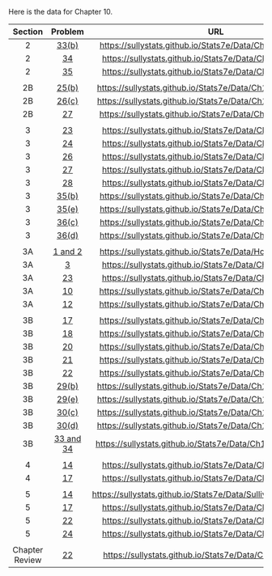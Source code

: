 Here is the data for Chapter 10.

|Section|Problem|URL|
|:---:|:---:|:---:|
|2|[33(b)](https://sullystats.github.io/Stats7e/Data/Ch10/10_2_33b.csv)|<a>https://sullystats.github.io/Stats7e/Data/Ch10/10_2_33b.csv</a><br/>|
|2|[34](https://sullystats.github.io/Stats7e/Data/Ch10/10_2_34.csv)|<a>https://sullystats.github.io/Stats7e/Data/Ch10/10_2_34.csv</a><br/>|
|2|[35](https://sullystats.github.io/Stats7e/Data/Ch10/10_2_35.csv)|<a>https://sullystats.github.io/Stats7e/Data/Ch10/10_2_35.csv</a><br/>|
| | |
|2B|[25(b)](https://sullystats.github.io/Stats7e/Data/Ch10/10_2B_25b.csv)|<a>https://sullystats.github.io/Stats7e/Data/Ch10/10_2B_25b.csv</a><br/>|
|2B|[26(c)](https://sullystats.github.io/Stats7e/Data/Ch10/10_2B_26c.csv)|<a>https://sullystats.github.io/Stats7e/Data/Ch10/10_2B_26c.csv</a><br/>|
|2B|[27](https://sullystats.github.io/Stats7e/Data/Ch10/10_2B_27.csv)|<a>https://sullystats.github.io/Stats7e/Data/Ch10/10_2B_27.csv</a><br/>|
| | |
|3|[23](https://sullystats.github.io/Stats7e/Data/Ch10/10_3_23.csv)|<a>https://sullystats.github.io/Stats7e/Data/Ch10/10_3_23.csv</a><br/>|
|3|[24](https://sullystats.github.io/Stats7e/Data/Ch10/10_3_24.csv)|<a>https://sullystats.github.io/Stats7e/Data/Ch10/10_3_24.csv</a><br/>|
|3|[26](https://sullystats.github.io/Stats7e/Data/Ch10/10_3_26.csv)|<a>https://sullystats.github.io/Stats7e/Data/Ch10/10_3_26.csv</a><br/>|
|3|[27](https://sullystats.github.io/Stats7e/Data/Ch10/10_3_27.csv)|<a>https://sullystats.github.io/Stats7e/Data/Ch10/10_3_27.csv</a><br/>|
|3|[28](https://sullystats.github.io/Stats7e/Data/Ch10/10_3_28.csv)|<a>https://sullystats.github.io/Stats7e/Data/Ch10/10_3_28.csv</a><br/>|
|3|[35(b)](https://sullystats.github.io/Stats7e/Data/Ch10/10_3_35b.csv)|<a>https://sullystats.github.io/Stats7e/Data/Ch10/10_3_35b.csv</a><br/>|
|3|[35(e)](https://sullystats.github.io/Stats7e/Data/Ch10/10_3_35e.csv)|<a>https://sullystats.github.io/Stats7e/Data/Ch10/10_3_35e.csv</a><br/>|
|3|[36(c)](https://sullystats.github.io/Stats7e/Data/Ch10/10_3_36c.csv)|<a>https://sullystats.github.io/Stats7e/Data/Ch10/10_3_36c.csv</a><br/>|
|3|[36(d)](https://sullystats.github.io/Stats7e/Data/Ch10/10_3_36d.csv)|<a>https://sullystats.github.io/Stats7e/Data/Ch10/10_3_36d.csv</a><br/>|
| | |
|3A|[1 and 2](https://sullystats.github.io/Stats7e/Data/HomeRuns2022.csv)|<a>https://sullystats.github.io/Stats7e/Data/HomeRuns2022.csv</a><br/>|
|3A|[3](https://sullystats.github.io/Stats7e/Data/Ch10/10_3A_3.csv)|<a>https://sullystats.github.io/Stats7e/Data/Ch10/10_3A_3.csv</a><br/>|
|3A|[23](https://sullystats.github.io/Stats7e/Data/Ch10/10_3A_4.csv)|<a>https://sullystats.github.io/Stats7e/Data/Ch10/10_3A_4.csv</a><br/>|
|3A|[10](https://sullystats.github.io/Stats7e/Data/Ch10/10_3A_10.csv)|<a>https://sullystats.github.io/Stats7e/Data/Ch10/10_3A_10.csv</a><br/>|
|3A|[12](https://sullystats.github.io/Stats7e/Data/Ch10/10_3A_12.csv)|<a>https://sullystats.github.io/Stats7e/Data/Ch10/10_3A_12.csv</a><br/>|
| | |
|3B|[17](https://sullystats.github.io/Stats7e/Data/Ch10/10_3B_17.csv)|<a>https://sullystats.github.io/Stats7e/Data/Ch10/10_3B_17.csv</a><br/>|
|3B|[18](https://sullystats.github.io/Stats7e/Data/Ch10/10_3B_18.csv)|<a>https://sullystats.github.io/Stats7e/Data/Ch10/10_3B_18.csv</a><br/>|
|3B|[20](https://sullystats.github.io/Stats7e/Data/Ch10/10_3B_20.csv)|<a>https://sullystats.github.io/Stats7e/Data/Ch10/10_3B_20.csv</a><br/>|
|3B|[21](https://sullystats.github.io/Stats7e/Data/Ch10/10_3B_21.csv)|<a>https://sullystats.github.io/Stats7e/Data/Ch10/10_3B_21.csv</a><br/>|
|3B|[22](https://sullystats.github.io/Stats7e/Data/Ch10/10_3B_22.csv)|<a>https://sullystats.github.io/Stats7e/Data/Ch10/10_3B_22.csv</a><br/>|
|3B|[29(b)](https://sullystats.github.io/Stats7e/Data/Ch10/10_3B_29b.csv)|<a>https://sullystats.github.io/Stats7e/Data/Ch10/10_3B_29b.csv</a><br/>|
|3B|[29(e)](https://sullystats.github.io/Stats7e/Data/Ch10/10_3B_29e.csv)|<a>https://sullystats.github.io/Stats7e/Data/Ch10/10_3B_29e.csv</a><br/>|
|3B|[30(c)](https://sullystats.github.io/Stats7e/Data/Ch10/10_3B_30c.csv)|<a>https://sullystats.github.io/Stats7e/Data/Ch10/10_3B_30c.csv</a><br>|
|3B|[30(d)](https://sullystats.github.io/Stats7e/Data/Ch10/10_3B_30d.csv)|<a>https://sullystats.github.io/Stats7e/Data/Ch10/10_3B_30d.csv</a><br/>|
|3B|[33 and 34](https://sullystats.github.io/Stats7e/Data/Ch10/ChicagoTaxi.csv)|<a>https://sullystats.github.io/Stats7e/Data/Ch10/ChicagoTaxi.csv</a><br/>|
| | |
|4|[14](https://sullystats.github.io/Stats7e/Data/Ch10/10_4_14.csv)|<a>https://sullystats.github.io/Stats7e/Data/Ch10/10_4_14.csv</a><br/>|
|4|[17](https://sullystats.github.io/Stats7e/Data/Ch10/10_4_17.csv)|<a>https://sullystats.github.io/Stats7e/Data/Ch10/10_4_17.csv</a><br/>|
| | |                                                                                                                                               
|5|[14](https://sullystats.github.io/Stats7e/Data/SullivanStatsSurveyI.csv)|<a>https://sullystats.github.io/Stats7e/Data/SullivanStatsSurveyI.csv</a><br/>|
|5|[17](https://sullystats.github.io/Stats7e/Data/Ch10/10_5_17.csv)|<a>https://sullystats.github.io/Stats7e/Data/Ch10/10_5_17.csv</a><br/>|
|5|[22](https://sullystats.github.io/Stats7e/Data/Ch10/10_5_22.csv)|<a>https://sullystats.github.io/Stats7e/Data/Ch10/10_5_22.csv</a><br/>|
|5|[24](https://sullystats.github.io/Stats7e/Data/Ch10/10_5_24.csv)|<a>https://sullystats.github.io/Stats7e/Data/Ch10/10_5_24.csv</a><br/>|
| | |
|Chapter Review|[22](https://sullystats.github.io/Stats7e/Data/Ch10/10_r_15.csv)|<a>https://sullystats.github.io/Stats7e/Data/Ch10/10_r_15.csv</a><br/>|
